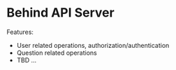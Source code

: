 # Behind API Server
Features:
* User related operations, authorization/authentication
* Question related operations
* TBD ...
